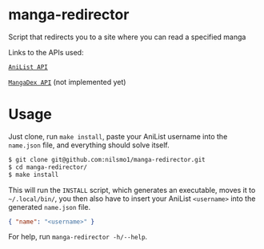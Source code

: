 # manga-redirector
Script that redirects you to a site where you can read a specified manga

Links to the APIs used:

[`AniList API`](https://anilist.gitbook.io/anilist-apiv2-docs/)

[`MangaDex API`](https://api.mangadex.org/docs/) (not implemented yet)

# Usage
Just clone, run `make install`, paste your AniList username into the `name.json` file, and everything should solve itself.
```bash
$ git clone git@github.com:nilsmo1/manga-redirector.git
$ cd manga-redirector/
$ make install
```
This will run the `INSTALL` script, which generates an executable, moves it to `~/.local/bin/`,
you then also have to insert your AniList `<username>` into the generated `name.json` file.
```json
{ "name": "<username>" } 
```
For help, run `manga-redirector -h/--help`.

